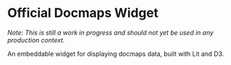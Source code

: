 # Official Docmaps Widget

_Note: This is still a work in progress and should not yet be used in any production context._

An embeddable widget for displaying docmaps data, built with Lit and D3.